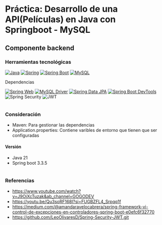 # Práctica: Desarrollo de una API(Películas) en Java con Springboot - MySQL
## Componente backend
### Herramientas tecnológicas
[![Java](https://img.shields.io/badge/Java-%23ED8B00.svg?style=for-the-badge&logo=java&logoColor=white)](https://www.oracle.com/java/)
[![Spring](https://img.shields.io/badge/Spring-%236DB33F.svg?style=for-the-badge&logo=spring&logoColor=white)](https://spring.io/)
[![Spring Boot](https://img.shields.io/badge/Spring%20Boot-%236DB33F.svg?style=for-the-badge&logo=springboot&logoColor=white)](https://spring.io/projects/spring-boot)
[![MySQL](https://img.shields.io/badge/MySQL-%2300f.svg?style=for-the-badge&logo=mysql&logoColor=white)](https://www.mysql.com/)

Dependencias

[![Spring Web](https://img.shields.io/badge/Spring%20Web-6DB33F?style=for-the-badge&logo=spring&logoColor=white)](https://spring.io/projects/spring-boot)
[![MySQL Driver](https://img.shields.io/badge/MySQL%20Driver-4479A1?style=for-the-badge&logo=mysql&logoColor=white)](https://mvnrepository.com/artifact/mysql/mysql-connector-java)
[![Spring Data JPA](https://img.shields.io/badge/Spring%20Data%20JPA-6DB33F?style=for-the-badge&logo=spring&logoColor=white)](https://spring.io/projects/spring-data-jpa)
[![Spring Boot DevTools](https://img.shields.io/badge/Spring%20Boot%20DevTools-6DB33F?style=for-the-badge&logo=springboot&logoColor=white)](https://docs.spring.io/spring-boot/docs/current/reference/html/using.html#using.devtools)
![Spring Security](https://img.shields.io/badge/Spring%20Security-6DB33F?style=for-the-badge&logo=spring&logoColor=white)
![JWT](https://img.shields.io/badge/JWT-000000?style=for-the-badge&logo=jsonwebtokens&logoColor=white)

#
### Consideración
- Maven: Para gestionar las dependencias
- Application.properties: Contiene varibles de entorno que tienen que ser configuradas

#### Versión
- Java 21
- Spring boot 3.3.5
#
### Referencias
- https://www.youtube.com/watch?v=J9OiXcTuzak&ab_channel=GOGODEV
- https://youtu.be/Qu3soRF168I?si=FUGBZFL4_Srpqq1f
- https://medium.com/@amandaravelocabrera/spring-framework-vi-control-de-excepciones-en-controladores-spring-boot-e0efc6f32770
- https://github.com/LeoOlivaresD/Spring-Security-JWT.git